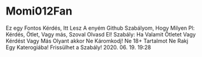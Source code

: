 # Momi012Fan
Ez egy Fontos Kérdés, Itt Lesz A enyém Github Szabályom, Hogy Milyen  Pl: Kérdés, Ötlet, Vagy más, Szoval Olvasd El!
Szabály:
Ha Valamit Ötletet Vagy Kérdést Vagy Más Olyant akkor Ne Káromkodj!
Ne 18+ Tartalmot Ne Rakj Egy Katerogiába!
Frissülhet a Szabály! 2020. 06. 19. 19:28
